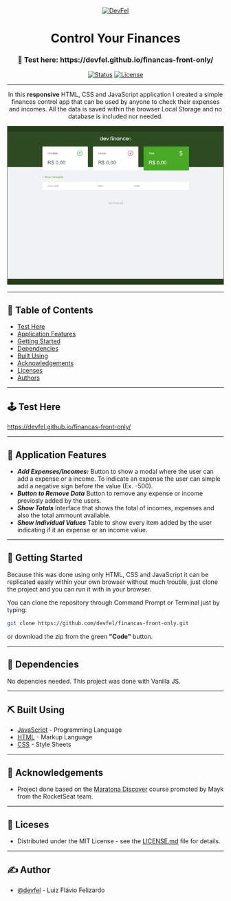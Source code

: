 <p align="center">
  <a href="https://devfel.com/" rel="noopener">
 <img  src="https://devfel.com/imgs/devfel-logo-01.JPG" alt="DevFel"></a>
</p>

<h1 align="center">Control Your Finances </h1>
<h3 align="center"> 🔗 Test here: https://devfel.github.io/financas-front-only/ </h3>

<div align="center">

[![Status](https://img.shields.io/badge/status-active-success.svg)]()
[![License](https://img.shields.io/badge/license-MIT-blue.svg)](/LICENSE)

</div>

---

<p align="center"> 
In this <b>responsive</b> HTML, CSS and JavaScript application I created a simple finances control app that can be used by anyone to check their expenses and incomes. All the data is saved within the browser Local Storage and no database is included nor needed.</p>
</p>

  <p align="center">
    <img  width="600px" src="./assets/finances-control.gif" alt="Control Your Finances"></a>
  </p>

---

## 📝 Table of Contents

- [Test Here](#live)
- [Application Features](#features)
- [Getting Started](#getting_started)
- [Dependencies](#dependencies)
- [Built Using](#built_using)
- [Acknowledgements](#acknowledgements)
- [Licenses](#licenses)
- [Authors](#authors)

---

## 🕹 Test Here <a name = "live"></a>

https://devfel.github.io/financas-front-only/

---

## 🧐 Application Features <a name = "features"></a>

- **_Add Expenses/Incomes:_** Button to show a modal where the user can add a expense or a income. To indicate an expense the user can simple add a negative sign before the value (Ex. -500).
- **_Button to Remove Data_** Button to remove any expense or income previosly added by the users.
- **_Show Totals_** Interface that shows the total of incomes, expenses and also the total ammount available.
- **_Show Individual Values_** Table to show every item added by the user indicating if it an expense or an income value.

---

## 🏁 Getting Started <a name = "getting_started"></a>

Because this was done using only HTML, CSS and JavaScript it can be replicated easily within your own browser without much trouble, just clone the project and you can run it with in your browser.

You can clone the repository through Command Prompt or Terminal just by typing:

```sh
git clone https://github.com/devfel/financas-front-only.git
```

or download the zip from the green **"Code"** button.

---

## 🔁 Dependencies <a name = "dependencies"></a>

No depencies needed. This project was done with Vanilla JS.

---

## ⛏️ Built Using <a name = "built_using"></a>

- [JavaScript](https://www.javascript.com/) - Programming Language
- [HTML](https://pt.wikipedia.org/wiki/HTML) - Markup Language
- [CSS](https://en.wikipedia.org/wiki/CSS) - Style Sheets

---

## 🎉 Acknowledgements <a name = "acknowledgements"></a>

- Project done based on the [Maratona Discover](https://maratonadiscover.rocketseat.com.br/maratona) course promoted by Mayk from the RocketSeat team.

---

## 📝 Liceses <a name = "licenses"></a>

- Distributed under the MIT License - see the [LICENSE.md](https://github.com/devfel/financas-front-only/blob/master/LICENSE.md) file for details.

---

## ✍️ Author <a name = "authors"></a>

- [@devfel](https://devfel.com/) - Luiz Flávio Felizardo
